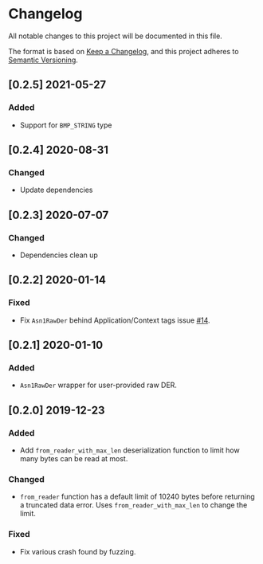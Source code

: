 # Changelog

All notable changes to this project will be documented in this file.

The format is based on [Keep a Changelog](https://keepachangelog.com/en/1.0.0/),
and this project adheres to [Semantic Versioning](https://semver.org/spec/v2.0.0.html).

## [0.2.5] 2021-05-27

### Added

- Support for `BMP_STRING` type

## [0.2.4] 2020-08-31

### Changed

- Update dependencies

## [0.2.3] 2020-07-07

### Changed

- Dependencies clean up

## [0.2.2] 2020-01-14

### Fixed

- Fix `Asn1RawDer` behind Application/Context tags issue [#14](https://github.com/Devolutions/picky-rs/issues/14).

## [0.2.1] 2020-01-10

### Added

- `Asn1RawDer` wrapper for user-provided raw DER.

## [0.2.0] 2019-12-23

### Added

- Add `from_reader_with_max_len` deserialization function to limit how many bytes can be read at most.

### Changed

- `from_reader` function has a default limit of 10240 bytes before returning a truncated data error.
    Uses `from_reader_with_max_len` to change the limit.

### Fixed

- Fix various crash found by fuzzing.

